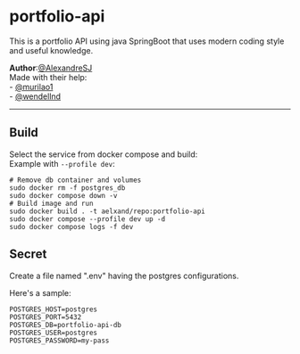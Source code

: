 # portfolio-api

This is a portfolio API using java SpringBoot that uses modern coding style and useful knowledge.

**Author**:[@AlexandreSJ](https://github.com/AlexandreSJ)
<br>
Made with their help:
<br>- [@murilao1](https://github.com/murilao1)
<br>- [@wendellnd](https://github.com/wendellnd)

---

## Build

Select the service from docker compose and build:
<br>
Example with `--profile dev`:

```shell
# Remove db container and volumes
sudo docker rm -f postgres_db
sudo docker compose down -v
# Build image and run
sudo docker build . -t aelxand/repo:portfolio-api 
sudo docker compose --profile dev up -d
sudo docker compose logs -f dev
```

## Secret
Create a file named ".env" having the postgres configurations.

Here's a sample:

```properties
POSTGRES_HOST=postgres
POSTGRES_PORT=5432
POSTGRES_DB=portfolio-api-db
POSTGRES_USER=postgres
POSTGRES_PASSWORD=my-pass
```
